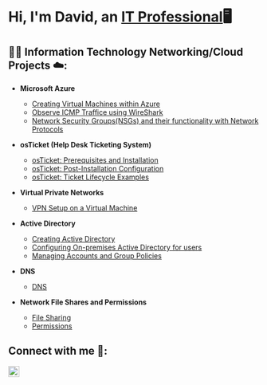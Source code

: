 <h1>Hi, I'm David, an <a href="www.linkedin.com/in/david-green-6597b029a">IT Professional</a>🖥️

<h2>👨‍💻 Information Technology Networking/Cloud Projects ☁️:</h2>

- <b>Microsoft Azure</b>
  - [Creating Virtual Machines within Azure](https://github.com/gustygreen/configure-ad)
  - [Observe ICMP Traffice using WireShark](https://github.com/gustygreen/ICMP)
  - [Network Security Groups(NSGs) and their functionality with Network Protocols](https://github.com/gustygreen/azure-network-protocols)

- <b>osTicket (Help Desk Ticketing System)</b>
  - [osTicket: Prerequisites and Installation](https://github.com/gustygreen/osticket-prereqs)
  - [osTicket: Post-Installation Configuration](https://github.com/gustygreen/post-install-config)
  - [osTicket: Ticket Lifecycle Examples](https://github.com/gustygreen/ticket-lifecycle)

- <b>Virtual Private Networks</b>
   - [VPN Setup on a Virtual Machine](https://github.com/gustygreen/VPN-Setup.git)

- <b>Active Directory</b>
   - [Creating Active Directory](https://github.com/gustygreen/Active-Directory.git)
   - [Configuring On-premises Active Directory for users](https://github.com/gustygreen/configure-ad)
   - [Managing Accounts and Group Policies](https://github.com/gustygreen/Group-Policy)

- <b>DNS</b>
   - [DNS](https://github.com/gustygreen/DNS.git)
 
- <b>Network File Shares and Permissions</b>
   - [File Sharing](https://github.com/gustygreen/File-Sharing.git)
   - [Permissions](https://github.com/gustygreen/Permissions.git)


<h2>Connect with me 📲:</h2>

[<img align="left" alt="David | LinkedIn" width="22px" src="https://cdn.jsdelivr.net/npm/simple-icons@v3/icons/linkedin.svg" />][linkedin]

[linkedin]: www.linkedin.com/in/david-green-6597b029

